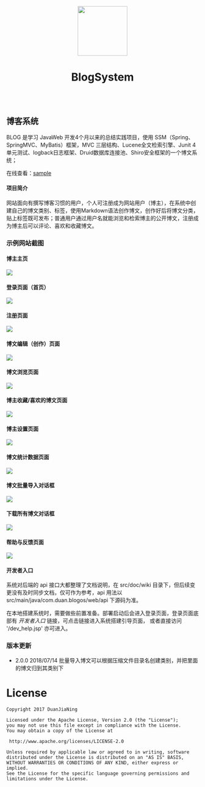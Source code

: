 <p align="center">
	<img width="130px" src="https://raw.githubusercontent.com/DuanJiaNing/Pictures/master/BlogSystem/logo.png"/>
	<br/><h1 align="center">BlogSystem<br/></h1><br/><br/>
</p>

## 博客系统

BLOG 是学习 JavaWeb 开发4个月以来的总结实践项目，使用 SSM（Spring、SpringMVC、MyBatis）框架，MVC 三层结构、Lucene全文检索引擎、Junit 4单元测试、logback日志框架、Druid数据库连接池、Shiro安全框架的一个博文系统；

在线查看：[sample](http://120.79.128.250:8080/)<br>

#### 项目简介

网站面向有撰写博客习惯的用户，个人可注册成为网站用户（博主），在系统中创建自己的博文类别、标签，使用Markdown语法创作博文，创作好后将博文分类，贴上标签既可发布；普通用户通过用户名就能浏览和检索博主的公开博文，注册成为博主后可以评论、喜欢和收藏博文。

### 示例网站截图

#### 博主主页
![](https://raw.githubusercontent.com/DuanJiaNing/Pictures/master/BlogSystem/blog-main-page.png)

#### 登录页面（首页）
![](https://raw.githubusercontent.com/DuanJiaNing/Pictures/master/BlogSystem/blogger-login-1.png)

#### 注册页面
![](https://raw.githubusercontent.com/DuanJiaNing/Pictures/master/BlogSystem/register.png)

#### 博文编辑（创作）页面
![](https://raw.githubusercontent.com/DuanJiaNing/Pictures/master/BlogSystem/blog-edit.png)

#### 博文浏览页面
![](https://raw.githubusercontent.com/DuanJiaNing/Pictures/master/BlogSystem/blog-read.png)

#### 博主收藏/喜欢的博文页面
![](https://raw.githubusercontent.com/DuanJiaNing/Pictures/master/BlogSystem/blog-favourite.png)

#### 博主设置页面
![](https://raw.githubusercontent.com/DuanJiaNing/Pictures/master/BlogSystem/blogger-setting.png)

#### 博文统计数据页面
![](https://raw.githubusercontent.com/DuanJiaNing/Pictures/master/BlogSystem/blog-statistics.png)

#### 博文批量导入对话框
![](https://raw.githubusercontent.com/DuanJiaNing/Pictures/master/BlogSystem/blog-patch-import.png)

#### 下载所有博文对话框
![](https://raw.githubusercontent.com/DuanJiaNing/Pictures/master/BlogSystem/blog-patch-download.png)

#### 帮助与反馈页面
![](https://raw.githubusercontent.com/DuanJiaNing/Pictures/master/BlogSystem/help-feedback.png)

#### 开发者入口

系统对后端的 api 接口大都整理了文档说明，在 src/doc/wiki 目录下，但后续变更没有及时同步文档，仅可作为参考，api 用法以
src/main/java/com.duan.blogos/web/api 下源码为准。

在本地搭建系统时，需要做些前置准备。部署启动后会进入登录页面，登录页面底部有 *开发者入口* 链接，可点击链接进入系统搭建引导页面，
或者直接访问 '/dev_help.jsp' 亦可进入。

### 版本更新

- 2.0.0 
2018/07/14 批量导入博文可以根据压缩文件目录名创建类别，并把里面的博文归到其类别下

License
============

    Copyright 2017 DuanJiaNing

	Licensed under the Apache License, Version 2.0 (the "License");
	you may not use this file except in compliance with the License.
	You may obtain a copy of the License at

     http://www.apache.org/licenses/LICENSE-2.0

	Unless required by applicable law or agreed to in writing, software
	distributed under the License is distributed on an "AS IS" BASIS,
	WITHOUT WARRANTIES OR CONDITIONS OF ANY KIND, either express or implied.
	See the License for the specific language governing permissions and
	limitations under the License.


